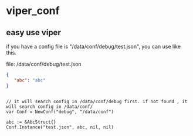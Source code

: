 # viper_conf


## easy use viper

if you have a config file is "/data/conf/debug/test.json", you can use like this.

file: /data/conf/debug/test.json
```json
{
   "abc": "abc"
}
```

```golang

// it will search config in /data/conf/debug first. if not found , it will search config in /data/conf/
var Conf = NewConf("debug", "/data/conf")

abc := &AbcStruct{}
Conf.Instance("test.json", abc, nil, nil)
```